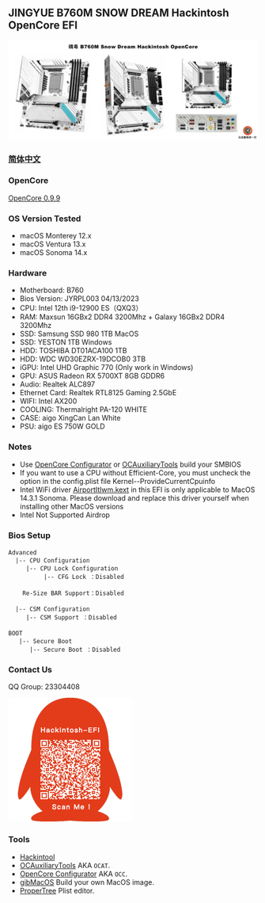 ## JINGYUE B760M SNOW DREAM Hackintosh OpenCore EFI

![image](ScreenShot/JINGYUEB760M.jpg)

### [简体中文](https://github.com/hackintosh-club/Jginyue-B760M-Snow-Dream-OpenCore)

### OpenCore

[OpenCore 0.9.9](https://github.com/acidanthera/OpenCorePkg)

### OS Version Tested

- macOS Monterey 12.x
- macOS Ventura    13.x
- macOS Sonoma   14.x

### Hardware

- Motherboard: B760
- Bios Version: JYRPL003 04/13/2023
- CPU: Intel 12th i9-12900 ES（QXQ3）
- RAM: Maxsun 16GBx2 DDR4 3200Mhz + Galaxy 16GBx2 DDR4 3200Mhz
- SSD: Samsung SSD 980 1TB MacOS
- SSD: YESTON 1TB Windows
- HDD: TOSHIBA DT01ACA100 1TB
- HDD: WDC WD30EZRX-19DCOB0 3TB
- iGPU: Intel UHD Graphic 770 (Only work in Windows)
- GPU: ASUS Radeon RX 5700XT 8GB GDDR6
- Audio: Realtek ALC897
- Ethernet Card: Realtek RTL8125 Gaming 2.5GbE
- WIFI: Intel AX200
- COOLING: Thermalright PA-120 WHITE
- CASE: aigo XingCan Lan White
- PSU:  aigo ES 750W GOLD

### Notes

 - Use [OpenCore Configurator](https://mackie100projects.altervista.org/opencore-configurator/) or [OCAuxiliaryTools](https://github.com/ic005k/OCAuxiliaryTools) build your SMBIOS
 - If you want to use a CPU without  Efficient-Core, you must uncheck the option in the config.plist file Kernel--ProvideCurrentCpuinfo
 - Intel WiFi driver [AirportItlwm.kext](https://github.com/OpenIntelWireless/itlwm/releases) in this EFI is only applicable to MacOS 14.3.1 Sonoma. Please download and replace this driver yourself when installing other MacOS versions
 - Intel Not Supported  Airdrop

### Bios Setup

```
Advanced
  |-- CPU Configuration
     |-- CPU Lock Configuration
	      |-- CFG Lock ：Disabled
	      
	Re-Size BAR Support：Disabled
           
  |-- CSM Configuration
     |-- CSM Support ：Disabled

BOOT
   |-- Secure Boot
      |-- Secure Boot ：Disabled 
```

### Contact Us

QQ Group: 23304408

![image](ScreenShot/QRCode.png)


### Tools

- [Hackintool](https://github.com/headkaze/Hackintool) 
- [OCAuxiliaryTools](https://github.com/ic005k/OCAuxiliaryTools) AKA `OCAT`.
- [OpenCore Configurator](https://mackie100projects.altervista.org/opencore-configurator/) AKA `OCC`.
- [gibMacOS](https://github.com/corpnewt/gibMacOS) Build your own MacOS image.
- [ProperTree](https://github.com/corpnewt/ProperTree) Plist editor.
